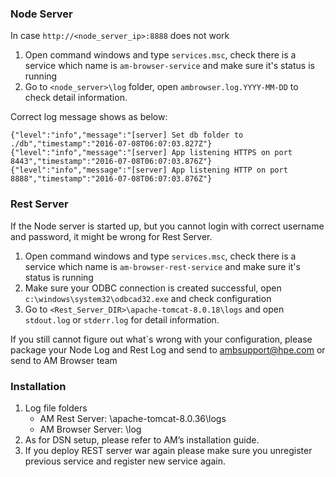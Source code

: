 
### Node Server
In case `http://<node_server_ip>:8888` does not work

1.	Open command windows and type `services.msc`, check there is a service which name is `am-browser-service` and make sure it's status is running
2.	Go to `<node_server>\log` folder, open `ambrowser.log.YYYY-MM-DD` to check detail information.

Correct log message shows as below:

```
{"level":"info","message":"[server] Set db folder to ./db","timestamp":"2016-07-08T06:07:03.827Z"}
{"level":"info","message":"[server] App listening HTTPS on port 8443","timestamp":"2016-07-08T06:07:03.876Z"}
{"level":"info","message":"[server] App listening HTTP on port 8888","timestamp":"2016-07-08T06:07:03.876Z"}
```

### Rest Server

If the Node server is started up, but you cannot login with correct username and password, it might be wrong for Rest Server.

1.	Open command windows and type `services.msc`, check there is a service which name is `am-browser-rest-service` and make sure it's status is running
2.	Make sure your ODBC connection is created successful, open `c:\windows\system32\odbcad32.exe` and check configuration
3.	Go to `<Rest_Server_DIR>\apache-tomcat-8.0.18\logs` and open `stdout.log` or `stderr.log` for detail information.

If you still cannot figure out what`s wrong with your configuration, please package your Node Log and Rest Log and send to ambsupport@hpe.com or send to AM Browser team

### Installation
1. Log file folders
    - AM Rest Server: <am-browser-rest>\apache-tomcat-8.0.36\logs
    - AM Browser Server: <am-browser>\log
1. As for DSN setup, please refer to AM’s installation guide.
1. If you deploy REST server war again please make sure you unregister previous service and register new service again.

